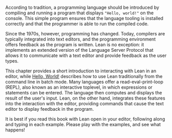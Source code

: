 According to tradition, a programming language should be introduced by
compiling and running a program that displays `"Hello, world!"` on the
console. This simple program ensures that the language tooling is
installed correctly and that the programmer is able to run the
compiled code.

Since the 1970s, however, programming has changed. Today, compilers
are typically integrated into text editors, and the programming
environment offers feedback as the program is written. Lean is no
exception: it implements an extended version of the Language Server
Protocol that allows it to communicate with a text editor and provide
feedback as the user types.

This chapter provides a short introduction to interacting with Lean in
an editor, while [Hello, World!]() describes how to use Lean traditionally
from the command line in batch mode. Many languages offer a
read-eval-print-loop (REPL), also known as an interactive toplevel, in
which expressions or statements can be entered. The language then
computes and displays the result of the user's input. Lean, on the
other hand, integrates these features into the interaction with the
editor, providing commands that cause the text editor to display
feedback in the program.

It is best if you read this book with Lean open in your editor,
following along and typing in each example. Please play with the
examples, and see what happens!

